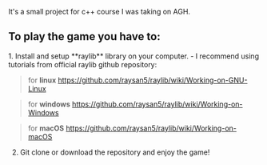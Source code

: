 
It's a small project for c++ course I was taking on AGH.

  <h2>To play the game you have to:</h2>
1. Install and setup **raylib** library on your computer.
- I recommend using tutorials from official raylib github repository:

  > for **linux** https://github.com/raysan5/raylib/wiki/Working-on-GNU-Linux
  
  > for **windows** https://github.com/raysan5/raylib/wiki/Working-on-Windows
  
  > for **macOS** https://github.com/raysan5/raylib/wiki/Working-on-macOS
2. Git clone or download the repository and enjoy the game!
  
